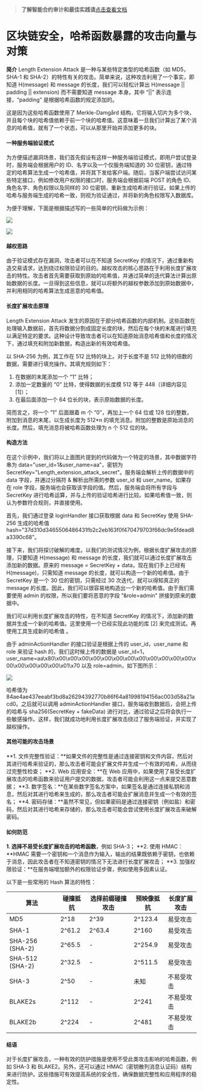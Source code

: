 >**了解智能合约审计和最佳实践请**[点击查看文档](https://safful.com/) 

# 区块链安全，哈希函数暴露的攻击向量与对策

**简介**
Length Extension Attack 是一种与某些特定类型的哈希函数（如 MD5，SHA-1 和 SHA-2）的特性有关的攻击。简单来说，这种攻击利用了一个事实，即知道 H(message) 和 message 的长度，我们可以轻松计算出 H(message || padding || extension) 而不需要知道 message 本身。其中 “||” 表示连接，“padding” 是根据哈希函数的规定添加的。

这是因为这些哈希函数使用了 Merkle-Damgård 结构，它将输入切片为多个块，并且每个块的哈希值依赖于前一个块的哈希值。这意味着一旦我们计算出了某个消息的哈希值，就有了一个状态，可以从那里开始并添加更多的块。

#### **一种服务端验证模式**

为方便描述漏洞场景，我们首先假设有这样一种服务端验证模式，即用户尝试登录时，服务端会根据用户的 ID、名字以及一个仅服务端知道的 30 位密钥，通过特定的哈希算法生成一个哈希值，并将其下发给客户端。随后，当客户端尝试访问某些特定接口，例如修改用户权限的接口时，服务端会根据前端 POST 的角色 ID、角色名字、角色权限以及同样的 30 位密钥，重新生成哈希进行验证。如果上传的哈希与服务端生成的哈希一致，则视为验证通过，并将新的角色权限写入数据库。

为便于理解，下面是根据描述写的一些简单的代码做为示例：

![](https://cdn.nlark.com/yuque/0/2023/png/97322/1694920795634-daf3f908-d013-470d-b864-7de6943000ea.png#averageHue=%23202125&clientId=u536537b6-d8e9-4&from=paste&id=u6be21d00&originHeight=788&originWidth=1080&originalType=url&ratio=2&rotation=0&showTitle=false&status=done&style=none&taskId=u9edb3cf2-8afa-45ed-bc33-587bff14386&title=)

![](https://cdn.nlark.com/yuque/0/2023/jpeg/97322/1694920795578-16779d4c-3815-498b-b842-fb62056aba02.jpeg#averageHue=%23202226&clientId=u536537b6-d8e9-4&from=paste&id=u98f85047&originHeight=735&originWidth=1080&originalType=url&ratio=2&rotation=0&showTitle=false&status=done&style=none&taskId=uc0af05bc-6396-49be-8424-5620673cd2b&title=)

#### **越权思路**

由于验证模式存在漏洞，攻击者可以在不知道 SecretKey 的情况下，通过重新构造交易请求，达到绕过权限验证的目的。越权攻击的核心思路在于利用长度扩展攻击的特性。攻击者首先需要获取到原始的哈希值，并通过简单的迭代算法计算出原始数据的长度。一旦得到这些信息，就可以将额外的越权参数添加到原始数据中，并利用相同的哈希算法生成恶意的哈希值。

#### **长度扩展攻击原理**

Length Extension Attack 发生的原因在于部分哈希函数的内部机制。这些函数在处理输入数据前，首先将数据分割成固定长度的块，然后在每个块的末尾进行填充以满足特定的要求。这种设计导致攻击者可以在知道原始消息哈希值和长度的情况下，通过填充和附加新数据，构造出新的有效哈希值。

以 SHA-256 为例，其工作在 512 比特的块上。对于长度不是 512 比特的倍数的数据，需要进行填充操作。其填充规则如下：

1. 在数据的末尾添加一个 “1” 比特；
2. 添加一定数量的 “0” 比特，使得数据的长度模 512 等于 448（详细内容见 [1]）；
3. 在最后面添加一个 64 位长的块，表示原始数据的长度。

简而言之，将一个 “1” 后面跟着 m 个 “0”，再加上一个 64 位或 128 位的整数，附加到消息的末尾，以生成长度为 512\*n 的填充消息。附加的整数是原始消息的长度。然后，填充消息将被哈希函数处理为 n 个 512 位的块。

#### **构造方法**

在这个示例中，我们将以上面图片提到的代码做为一个特定的场景，其中数据字符串为 data="user_id=1&user_name=aa"，密钥为 SecretKey="Length_extension_attack_secret"。服务端会解析上传的数据中的 data 字段，并通过分隔符 & 解析出所需的参数 user_id 和 user_name。如果存在 role 字段，服务端也会获取该字段的值。然后，服务端会将所有字段与 SecretKey 进行哈希运算，并与上传的验证哈希进行比较。如果哈希值一致，则认为参数符合规则，并直接使用。

首先，我们通过登录 loginHandler 接口获取根据 data 和 SecretKey 使用 SHA-256 生成的哈希值 hash="37d310d3465506486431fb2c2eb163f0f470479703f66dc9e5fdead8a3390c68"。

接下来，我们将探讨破解的难度。以我们的测试情况为例，根据长度扩展攻击的原理，只要知道 H(message) 和 message 的长度，我们就可以通过长度扩展攻击添加新的数据。原来的 message = SecretKey + data，现在我们手上已经有 H(message)，只需知道 message 的长度，就可以构造一个新的哈希值。由于 SecretKey 是一个 30 位的密钥，只需经过 30 次迭代，就可以得知真正的 message 的长度。因此，我们可以很容易地构造出一个新的哈希值。由于我们需要使用 admin 的权限，所以我们要将恶意的字段 "&role=admin" 拼接到原来的数据中。

我们可以利用长度扩展攻击的特性，在不知道 SecretKey 的情况下，添加新的数据并生成一个新的哈希值。这里使用一个已经实现此功能的库 [2] 来完成测试。再使用工具生成新的哈希值 。

由于 adminActionHandler 的接口验证是根据上传的 user_id，user_name 和 role 来验证 hash 的，我们这时候上传的数据是 user_id=1，user_name=aa\x80\x00\x00\x00\x00\x00\x00\x00\x00\x00\x00\x00\x00\x00\x00\x00\x00\x00\x01\x70 以及 role=admin，如下图所示：

![](https://cdn.nlark.com/yuque/0/2023/png/97322/1694920795542-c986febd-b81a-4414-9f89-757bb1f4b43e.png#averageHue=%23282a2d&clientId=u536537b6-d8e9-4&from=paste&id=u6a31a54d&originHeight=262&originWidth=1080&originalType=url&ratio=2&rotation=0&showTitle=false&status=done&style=none&taskId=u42821a13-a867-41e5-b122-b65e1bd634c&title=)

哈希值为 84ae4ae437eeabf3bd8a26294392770b86f64a81998194156ac003d58a21acd0。之后就可以调用 adminActionHandler 接口，服务端收到数据后，会把上传的哈希与 sha256(SecretKey + fakeData) 进行对比，通过验证之后将会执行一些敏感操作。这样，我们就成功地利用长度扩展攻击绕过了服务端验证，并实现了越权操作。

#### **其他可能的攻击场景**

**1. 文件完整性验证：**如果文件的完整性是通过连接密钥和文件内容，然后对其进行哈希来验证的，那么攻击者可能会扩展文件并生成一个有效的哈希，从而绕过完整性检查；
**2. Web 应用安全：**在 Web 应用中，如果使用了易受长度扩展攻击的哈希函数来验证用户提交的数据，攻击者可能会利用这一点来提交恶意数据；
**3. 数字签名：**在某些数字签名方案中，如果签名是通过连接私钥和消息，然后对其进行哈希来生成的，那么攻击者可能会扩展消息并生成一个有效的签名；
**4. 密码存储：**虽然不常见，但如果密码是通过连接密钥（例如盐）和密码，然后对其进行哈希来存储的，那么攻击者可能会尝试使用长度扩展攻击来破解密码。

#### **如何防范**

**1. 选择不易受长度扩展攻击的哈希函数**，例如 SHA-3；
**2. 使用 HMAC：**HMAC 需要一个密钥和一个消息作为输入，输出的结果既依赖于密钥，也依赖于消息，因此攻击者在不知道密钥的情况下无法进行长度扩展攻击；
**3. 加强权限验证：**在服务端增加额外的权限验证步骤，例如使用多因素认证。

以下是一些常用的 Hash 算法的特性：

| 算法            | 碰撞抵抗 | 选择前缀碰撞攻击 | 预映像抵抗 | 长度扩展攻击 |
| --------------- | -------- | ---------------- | ---------- | ------------ |
| MD5             | 2^18     | 2^39             | 2^123.4    | 易受攻击     |
| SHA-1           | 2^61.2   | 2^63.4           | 2^160      | 易受攻击     |
| SHA-256 (SHA-2) | 2^65.5   | -                | 2^254.9    | 易受攻击     |
| SHA-512 (SHA-2) | 2^32.5   | -                | 2^511.5    | 易受攻击     |
| SHA-3           | 2^50     | -                | 未知       | 不易受攻击   |
| BLAKE2s         | 2^112    | -                | 2^241      | 不易受攻击   |
| BLAKE2b         | 2^224    | -                | 2^481      | 不易受攻击   |

#### **结语**

对于长度扩展攻击，一种有效的防护措施是使用不受此类攻击影响的哈希函数，例如 SHA-3 和 BLAKE2。另外，还可以通过 HMAC（密钥散列消息认证码）结构来进行防护。这些措施可有效提高系统的安全性，确保数据完整性和应用程序的稳定性。
